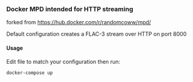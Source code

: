 ### Docker MPD intended for HTTP streaming

forked from https://hub.docker.com/r/randomcoww/mpd/

Default configuration creates a FLAC-3 stream over HTTP on port 8000

#### Usage
Edit file to match your configuration then run:

    docker-compose up
